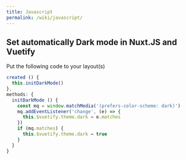 ```yaml
---
title: Javascript
permalink: /wiki/javascript/
---
```

## Set automatically Dark mode in Nuxt.JS and Vuetify

Put the following code to your layout(s)

```javascript
created () {
  this.initDarkMode()
},
methods: {
  initDarkMode () {
    const mq = window.matchMedia('(prefers-color-scheme: dark)')
    mq.addEventListener('change', (e) => {
      this.$vuetify.theme.dark = e.matches
    })
    if (mq.matches) {
      this.$vuetify.theme.dark = true
    }
  }
}
```